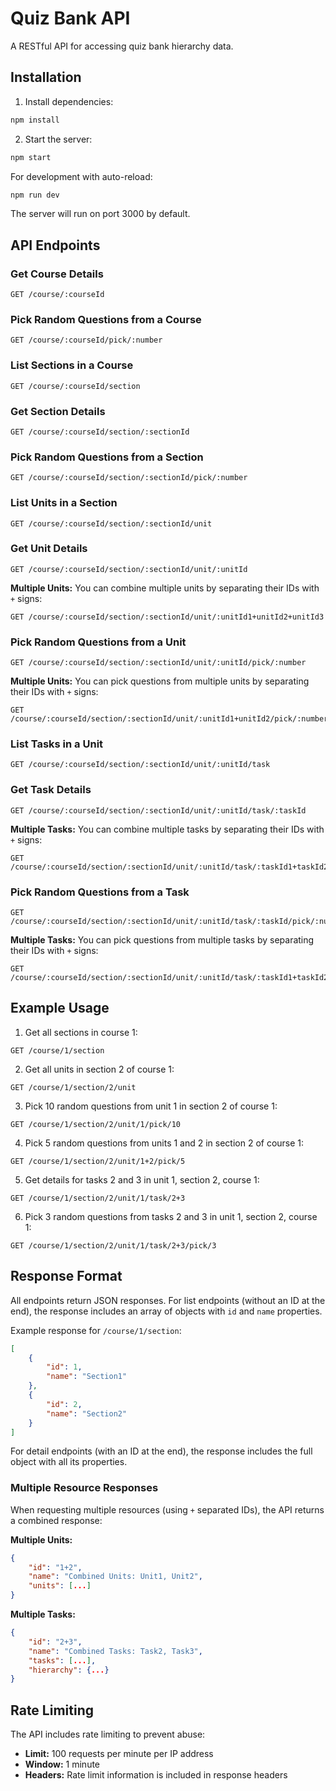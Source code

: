 # Quiz Bank API

A RESTful API for accessing quiz bank hierarchy data.

## Installation

1. Install dependencies:
```bash
npm install
```

2. Start the server:
```bash
npm start
```

For development with auto-reload:
```bash
npm run dev
```

The server will run on port 3000 by default.

## API Endpoints

### Get Course Details
```
GET /course/:courseId
```

### Pick Random Questions from a Course
```
GET /course/:courseId/pick/:number
```

### List Sections in a Course
```
GET /course/:courseId/section
```

### Get Section Details
```
GET /course/:courseId/section/:sectionId
```

### Pick Random Questions from a Section
```
GET /course/:courseId/section/:sectionId/pick/:number
```

### List Units in a Section
```
GET /course/:courseId/section/:sectionId/unit
```

### Get Unit Details
```
GET /course/:courseId/section/:sectionId/unit/:unitId
```

**Multiple Units:** You can combine multiple units by separating their IDs with `+` signs:
```
GET /course/:courseId/section/:sectionId/unit/:unitId1+unitId2+unitId3
```

### Pick Random Questions from a Unit
```
GET /course/:courseId/section/:sectionId/unit/:unitId/pick/:number
```

**Multiple Units:** You can pick questions from multiple units by separating their IDs with `+` signs:
```
GET /course/:courseId/section/:sectionId/unit/:unitId1+unitId2/pick/:number
```

### List Tasks in a Unit
```
GET /course/:courseId/section/:sectionId/unit/:unitId/task
```

### Get Task Details
```
GET /course/:courseId/section/:sectionId/unit/:unitId/task/:taskId
```

**Multiple Tasks:** You can combine multiple tasks by separating their IDs with `+` signs:
```
GET /course/:courseId/section/:sectionId/unit/:unitId/task/:taskId1+taskId2+taskId3
```

### Pick Random Questions from a Task
```
GET /course/:courseId/section/:sectionId/unit/:unitId/task/:taskId/pick/:number
```

**Multiple Tasks:** You can pick questions from multiple tasks by separating their IDs with `+` signs:
```
GET /course/:courseId/section/:sectionId/unit/:unitId/task/:taskId1+taskId2/pick/:number
```

## Example Usage

1. Get all sections in course 1:
```
GET /course/1/section
```

2. Get all units in section 2 of course 1:
```
GET /course/1/section/2/unit
```

3. Pick 10 random questions from unit 1 in section 2 of course 1:
```
GET /course/1/section/2/unit/1/pick/10
```

4. Pick 5 random questions from units 1 and 2 in section 2 of course 1:
```
GET /course/1/section/2/unit/1+2/pick/5
```

5. Get details for tasks 2 and 3 in unit 1, section 2, course 1:
```
GET /course/1/section/2/unit/1/task/2+3
```

6. Pick 3 random questions from tasks 2 and 3 in unit 1, section 2, course 1:
```
GET /course/1/section/2/unit/1/task/2+3/pick/3
```

## Response Format

All endpoints return JSON responses. For list endpoints (without an ID at the end), the response includes an array of objects with `id` and `name` properties.

Example response for `/course/1/section`:
```json
[
    {
        "id": 1,
        "name": "Section1"
    },
    {
        "id": 2,
        "name": "Section2"
    }
]
```

For detail endpoints (with an ID at the end), the response includes the full object with all its properties.

### Multiple Resource Responses

When requesting multiple resources (using `+` separated IDs), the API returns a combined response:

**Multiple Units:**
```json
{
    "id": "1+2",
    "name": "Combined Units: Unit1, Unit2",
    "units": [...]
}
```

**Multiple Tasks:**
```json
{
    "id": "2+3",
    "name": "Combined Tasks: Task2, Task3",
    "tasks": [...],
    "hierarchy": {...}
}
```

## Rate Limiting

The API includes rate limiting to prevent abuse:
- **Limit:** 100 requests per minute per IP address
- **Window:** 1 minute
- **Headers:** Rate limit information is included in response headers 